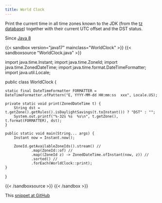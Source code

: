 ```yaml
---
title: World Clock
---
```


Print the current time in all time zones known to the JDK (from the [tz
 database](https://en.wikipedia.org/wiki/Tz_database)) together with their
 current UTC offset and the DST status.

Since [Java 8](/jdk/8/)

{{< sandbox version="java17" mainclass="WorldClock" >}}
{{< sandboxsource "WorldClock.java" >}}

import java.time.Instant;
import java.time.ZoneId;
import java.time.ZonedDateTime;
import java.time.format.DateTimeFormatter;
import java.util.Locale;

public class WorldClock {

	static final DateTimeFormatter FORMATTER = DateTimeFormatter.ofPattern("E, YYYY-MM-dd HH:mm:ss  xxx", Locale.US);

	private static void print(ZonedDateTime t) {
		String dst = t.getZone().getRules().isDaylightSavings(t.toInstant()) ? "DST" : "";
		System.out.printf("%-32s %s  %s\n", t.getZone(), t.format(FORMATTER), dst);
	}

	public static void main(String... args) {
		Instant now = Instant.now();

		ZoneId.getAvailableZoneIds().stream() //
				.map(ZoneId::of) //
				.map((ZoneId z) -> ZonedDateTime.ofInstant(now, z)) //
				.sorted() //
				.forEach(WorldClock::print);
	}

}

{{< /sandboxsource >}}
{{< /sandbox >}}

This [snippet at GitHub](https://github.com/marchof/io.javaalmanac.snippets/tree/master/src/main/java/io/javaalmanac/snippets/time/WorldClock.java)
